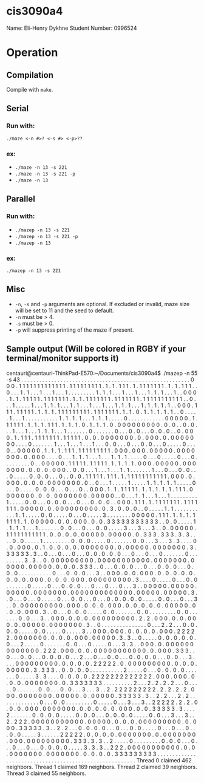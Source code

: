# cis3090a4
Name: Eli-Henry Dykhne
Student Number: 0996524

# Operation
## Compilation
Compile with `make`.

## Serial
### Run with:
`./maze <-n #>? <-s #> <-p>??`

### ex:
* `./maze -n 13 -s 221`
* `./maze -n 13 -s 221 -p`
* `./maze -n 13`

## Parallel
### Run with:
* `./mazep -n 13 -s 221`
* `./mazep -n 13 -s 221 -p`
* `./mazep -n 13`
### ex:
`./mazep -n 13 -s 221`

## Misc
* `-n`, `-s` and `-p` arguments are optional. If excluded or invalid, maze size will be set to 11 and the seed to default.
* `-n` must be > 4.
* `-s` must be > 0.
* `-p` will suppress printing of the maze if present.

## Sample output (Will be colored in RGBY if your terminal/monitor supports it)
centauri@centauri-ThinkPad-E570:~/Documents/cis3090a4$ ./mazep -n 55 -s 43
. . . . . . . . . . . . . . . . . . . . . . . . . . . . . . . . . . . . . . . . . . . . . . . . . . . . . . . 
. 0 0 0 . 1 1 1 1 1 1 1 1 1 1 1 1 1 . 1 1 1 1 1 1 1 1 1 . 1 . 1 . 1 1 1 . 1 . 1 1 1 1 1 1 1 . 1 . 1 . 1 1 1 . 
. 0 . . . 1 . 1 . . . 1 . . . 1 . . . 1 . . . . . . . . . 1 . 1 . 1 . . . 1 . . . 1 . . . 1 . 1 . 1 . . . 1 . 
. 0 0 0 . 1 . 1 . 1 1 1 1 1 . 1 1 1 1 1 1 1 . 1 . 1 . 1 1 1 1 1 1 1 . 1 1 1 1 1 1 1 . 1 1 1 1 1 1 1 1 1 1 1 . 
. 0 . . . 1 . . . . . 1 . . . 1 . 1 . 1 . . . 1 . 1 . . . 1 . . . 1 . . . 1 . 1 . 1 . . . 1 . 1 . 1 . 1 . 1 . 
. 0 0 0 . 1 1 1 . 1 1 1 1 1 . 1 . 1 . 1 . 1 1 1 1 1 1 1 1 1 . 1 1 1 1 1 1 1 . 1 . 1 . 0 . 1 . 1 . 1 . 1 . 1 . 
. 0 . . . . . 1 . . . 1 . . . . . . . . . . . 1 . 1 . 1 . 1 . . . 1 . 1 . 1 . . . . . 0 . . . . . . . . . . . 
. 0 0 0 0 0 . 1 . 1 1 1 1 1 . 1 . 1 . 1 . 1 1 1 . 1 . 1 . 1 . 0 . 1 . 1 . 1 . 0 . 0 0 0 0 0 0 0 0 0 . 0 . 0 . 
. 0 . 0 . . . 1 . . . 1 . . . 1 . 1 . 1 . . . 1 . . . . . . . 0 . . . . . . . 0 . . . 0 . 0 . . . 0 . 0 . 0 . 
. 0 . 0 0 0 . 1 . 1 1 1 . 1 1 1 1 1 1 1 . 1 1 1 1 1 . 0 . 0 . 0 0 0 0 0 0 0 . 0 . 0 0 0 . 0 . 0 0 0 0 0 0 0 . 
. . . 0 . . . . . . . 1 . . . 1 . . . 1 . . . 1 . . . 0 . 0 . . . 0 . . . 0 . 0 . . . 0 . . . . . 0 . . . 0 . 
. 0 0 0 0 0 . 1 . 1 . 1 . 1 1 1 . 1 1 1 1 1 1 1 1 1 . 0 0 0 . 0 0 0 . 0 0 0 0 0 . 0 0 0 0 0 0 0 . 0 . 0 0 0 . 
. . . 0 . . . 1 . 1 . 1 . . . 1 . . . 1 . 1 . 1 . . . . . 0 . . . 0 . . . . . 0 . . . 0 . . . . . . . . . 0 . 
. 0 0 0 0 0 . 1 1 1 1 1 . 1 1 1 1 1 . 1 . 1 . 1 . 1 . 0 0 0 . 0 0 0 0 0 . 0 0 0 0 0 0 0 . 0 . 0 . 0 . 0 0 0 . 
. 0 . 0 . . . 1 . . . 1 . . . 1 . 1 . . . . . . . 1 . . . 0 . . . 0 . 0 . . . 0 . . . . . 0 . 0 . 0 . . . 0 . 
. 0 . 0 . 1 1 1 1 1 . 1 1 1 . 1 . 1 1 1 1 1 1 1 1 1 1 1 . 0 0 0 . 0 . 0 0 0 . 0 . 0 . 0 . 0 0 0 0 0 0 0 . 0 . 
. 0 . . . 1 . . . . . 1 . . . . . 1 . 1 . 1 . 1 . 1 . . . . . 0 . . . 0 . . . . . 0 . 0 . 0 . . . 0 . . . 0 . 
. 0 0 0 . 1 . 1 . 1 1 1 1 1 . 1 . 1 . 1 . 1 . 1 . 1 1 1 . 0 0 0 0 0 0 0 . 0 . 0 . 0 0 0 0 0 0 0 . 0 0 0 0 0 . 
. 0 . . . 1 . 1 . . . 1 . . . 1 . . . . . . . . . 1 . . . . . 0 . 0 . . . 0 . 0 . 0 . . . 0 . . . 0 . 0 . 0 . 
. 0 0 0 . 1 1 1 . 1 . 1 1 1 1 1 1 1 . 1 1 1 1 1 1 1 . 0 0 0 0 0 . 0 . 0 0 0 0 0 0 0 0 0 . 0 . 3 . 0 . 0 . 0 . 
. 0 . . . . . 1 . 1 . . . . . . . . . . . 1 . 1 . . . . . 0 . 0 . . . . . 0 . . . 0 . . . . . 3 . . . . . . . 
. 0 0 0 0 0 . 1 1 1 . 1 . 1 . 1 . 1 1 1 1 1 . 1 . 0 0 0 0 0 . 0 . 0 . 0 0 0 . 0 . 0 . 3 3 3 3 3 3 3 3 3 3 3 . 
. 0 . 0 . . . . . 1 . 1 . 1 . 1 . . . 1 . . . . . . . 0 . 0 . . . 0 . . . 0 . 0 . . . . . 3 . . . 3 . . . 3 . 
. 0 . 0 0 0 0 0 . 1 1 1 1 1 1 1 1 1 1 1 . 0 . 0 . 0 . 0 . 0 0 0 0 0 . 0 0 0 0 0 . 0 . 3 3 3 . 3 3 3 . 3 . 3 . 
. . . 0 . 0 . . . . . 1 . . . . . . . . . 0 . 0 . 0 . . . . . 0 . . . . . . . 0 . 0 . . . 3 . . . 3 . 3 . . . 
. 0 . 0 . 0 0 0 . 0 . 1 . 0 . 0 . 0 . 0 . 0 0 0 0 0 0 0 . 0 . 0 0 0 0 0 . 0 0 0 0 0 0 0 . 3 . 3 3 3 3 3 . 3 . 
. 0 . . . 0 . . . 0 . . . 0 . 0 . 0 . 0 . 0 . . . 0 . . . 0 . . . 0 . . . . . . . 0 . . . . . . . . . 3 . 3 . 
. 0 . 0 0 0 0 0 0 0 0 0 . 0 0 0 0 0 0 0 0 0 0 0 . 0 0 0 0 0 0 0 . 0 0 0 0 0 . 0 0 0 0 0 . 0 . 0 . 0 . 3 3 3 . 
. 0 . . . 0 . 0 . 0 . . . 0 . . . 0 . 0 . 0 . . . 0 . 0 . 0 . . . . . . . . . . . 0 . . . 0 . 0 . 0 . . . 3 . 
. 0 0 0 . 0 . 0 . 0 0 0 . 0 . 0 . 0 . 0 . 0 . 0 . 0 . 0 . 0 0 0 . 0 . 0 . 0 . 0 0 0 . 0 0 0 0 0 0 0 0 0 . 3 . 
. . . 0 . . . . . 0 . . . 0 . 0 . . . . . . . 0 . . . . . 0 . . . 0 . 0 . 0 . . . 0 . . . 0 . . . 0 . . . 3 . 
. 0 0 0 0 0 . 0 0 0 0 0 . 0 0 0 0 0 . 0 0 0 0 0 0 0 . 0 0 0 0 0 0 0 0 0 0 0 0 0 . 0 0 0 0 0 . 0 0 0 0 0 . 3 . 
. 0 . . . 0 . . . 0 . . . . . 0 . . . 0 . 0 . . . 0 . . . 0 . 0 . 0 . 0 . 0 . . . . . 0 . 0 . . . 0 . . . 3 . 
. 0 . 0 0 0 0 0 0 0 0 0 . 0 0 0 . 0 . 0 . 0 . 0 0 0 . 0 . 0 . 0 . 0 . 0 . 0 0 0 0 0 . 0 . 0 . 0 . 0 0 0 . 3 . 
. 0 . . . 0 . 0 . 0 . . . . . 0 . 0 . . . . . . . 0 . 0 . . . . . . . . . 0 . 0 . . . . . . . 0 . 0 . . . 3 . 
. 0 0 0 . 0 . 0 . 0 . 0 0 0 0 0 0 0 0 0 . 2 . 2 . 0 0 0 . 0 . 0 . 0 0 0 . 0 . 0 0 0 0 0 . 0 0 0 0 0 0 0 . 3 . 
. 0 . . . . . . . . . . . . . . . 0 . . . 2 . 2 . . . 0 . 0 . 0 . 0 . . . . . 0 . 0 . . . . . 0 . . . . . 3 . 
. 0 0 0 . 0 0 0 . 0 . 0 . 0 . 0 . 0 0 0 . 2 2 2 2 2 . 0 0 0 0 0 0 0 . 0 . 0 . 0 . 0 0 0 . 0 0 0 0 0 . 3 . 3 . 
. 0 . . . . . 0 . 0 . 0 . 0 . 0 . 0 . . . 2 . . . . . 0 . . . . . . . 0 . 0 . . . 0 . . . . . 0 . . . 3 . 3 . 
. 0 0 0 . 0 . 0 0 0 0 0 0 0 0 0 0 0 0 0 . 2 2 2 . 0 0 0 . 0 . 0 . 0 0 0 0 0 0 0 0 0 0 0 . 0 . 0 0 0 . 3 3 3 . 
. 0 . . . 0 . 0 . . . 0 . 0 . 0 . 0 . . . 2 . . . 0 . . . 0 . 0 . . . 0 . 0 . 0 . 0 . . . 0 . 0 . . . 3 . . . 
. 0 0 0 0 0 0 0 0 0 . 0 . 0 . 0 . 0 . 2 2 2 2 2 . 0 . 0 0 0 0 0 0 0 0 0 . 0 . 0 . 0 . 0 0 0 0 0 . 3 . 3 3 3 . 
. 0 . 0 . 0 . 0 . . . . . . . . . . . 2 . . . . . 0 . . . 0 . 0 . 0 . 0 . . . . . . . 0 . . . . . 3 . 3 . . . 
. 0 . 0 . 0 . 0 . 2 2 2 2 2 2 2 2 2 2 2 2 2 . 0 0 0 . 0 0 0 . 0 . 0 . 0 . 0 0 0 0 0 0 0 . 0 . 3 3 3 3 3 3 3 . 
. . . . . . . . . 2 . . . 2 . 2 . 2 . 2 . . . 0 . . . . . 0 . . . . . . . 0 . 0 . . . 0 . 0 . . . 3 . . . 3 . 
. 2 . 2 2 2 2 2 2 2 2 2 . 2 . 2 . 2 . 2 . 0 0 0 . 0 0 0 0 0 0 0 . 0 0 0 0 0 . 0 . 0 0 0 0 0 . 3 3 3 3 3 . 3 . 
. 2 . 2 . . . 2 . 2 . . . . . . . . . . . . . 0 . . . 0 . 0 . . . . . . . . . 0 . . . . . 0 . . . 3 . . . 3 . 
. 2 2 2 2 2 . 2 . 2 . 0 . 0 . 0 . 0 0 0 . 0 0 0 0 0 0 0 . 0 . 0 . 0 . 0 . 0 . 0 0 0 . 0 . 0 . 3 3 3 3 3 . 3 . 
. . . 2 . . . . . . . 0 . 0 . 0 . 0 . . . . . 0 . 0 . 0 . . . 0 . 0 . 0 . 0 . . . . . 0 . 0 . . . 3 . . . 3 . 
. 2 . 2 2 2 . 0 0 0 0 0 0 0 0 0 0 0 . 0 0 0 0 0 . 0 . 0 . 0 . 0 0 0 0 0 0 0 0 0 . 0 . 0 0 0 . 3 3 3 3 3 . 3 . 
. 2 . 2 . . . 0 . 0 . 0 . 0 . . . 0 . . . 0 . 0 . . . . . 0 . . . 0 . . . 0 . . . 0 . 0 . . . . . 3 . . . . . 
. 2 2 2 2 2 . 0 . 0 . 0 . 0 . 0 0 0 0 0 0 0 . 0 . 0 0 0 0 0 0 0 . 0 0 0 . 0 0 0 0 0 0 0 0 0 . 3 3 3 . 3 . 3 . 
. 2 . . . . . 0 . . . . . . . . . 0 . 0 . 0 . . . 0 . . . 0 . . . 0 . . . 0 . 0 . 0 . 0 . . . . . 3 . 3 . 3 . 
. 2 2 2 . 0 0 0 0 0 0 0 0 0 0 0 . 0 . 0 . 0 0 0 0 0 0 0 . 0 0 0 0 0 0 0 . 0 . 0 . 0 . 0 . 3 3 3 3 3 3 3 3 3 . 
. . . . . . . . . . . . . . . . . . . . . . . . . . . . . . . . . . . . . . . . . . . . . . . . . . . . . . . 
Thread 0 claimed 462 neighbors.
Thread 1 claimed 169 neighbors.
Thread 2 claimed 39 neighbors.
Thread 3 claimed 55 neighbors.